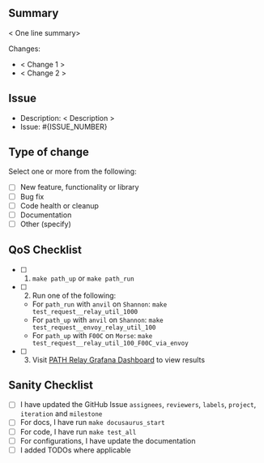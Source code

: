 ## Summary

< One line summary>

Changes:

- < Change 1 >
- < Change 2 >

## Issue

- Description: < Description >
- Issue: #{ISSUE_NUMBER}

## Type of change

Select one or more from the following:

- [ ] New feature, functionality or library
- [ ] Bug fix
- [ ] Code health or cleanup
- [ ] Documentation
- [ ] Other (specify)

## QoS Checklist

- [ ] 1. `make path_up` or `make path_run`
- [ ] 2. Run one of the following:
  - For `path_run` with `anvil` on `Shannon`: `make test_request__relay_util_1000`
  - For `path_up` with `anvil` on `Shannon`: `make test_request__envoy_relay_util_100`
  - For `path_up` with `F00C` on `Morse`: `make test_request__relay_util_100_F00C_via_envoy`
- [ ] 3. Visit [PATH Relay Grafana Dashboard](http://localhost:3000/d/relays/path-service-requests) to view results

## Sanity Checklist

- [ ] I have updated the GitHub Issue `assignees`, `reviewers`, `labels`, `project`, `iteration` and `milestone`
- [ ] For docs, I have run `make docusaurus_start`
- [ ] For code, I have run `make test_all`
- [ ] For configurations, I have update the documentation
- [ ] I added TODOs where applicable

